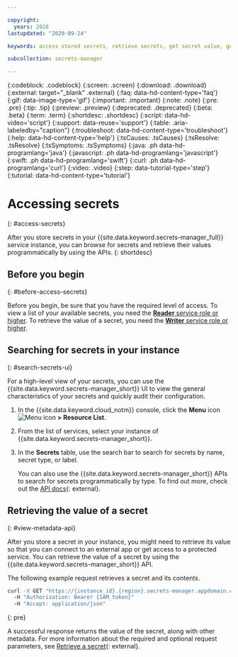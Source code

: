 ```yaml
---

copyright:
  years: 2020
lastupdated: "2020-09-24"

keywords: access stored secrets, retrieve secrets, get secret value, get secrets, view secrets, search secrets, get secret value

subcollection: secrets-manager

---
```


{:codeblock: .codeblock}
{:screen: .screen}
{:download: .download}
{:external: target="_blank" .external}
{:faq: data-hd-content-type='faq'}
{:gif: data-image-type='gif'}
{:important: .important}
{:note: .note}
{:pre: .pre}
{:tip: .tip}
{:preview: .preview}
{:deprecated: .deprecated}
{:beta: .beta}
{:term: .term}
{:shortdesc: .shortdesc}
{:script: data-hd-video='script'}
{:support: data-reuse='support'}
{:table: .aria-labeledby="caption"}
{:troubleshoot: data-hd-content-type='troubleshoot'}
{:help: data-hd-content-type='help'}
{:tsCauses: .tsCauses}
{:tsResolve: .tsResolve}
{:tsSymptoms: .tsSymptoms}
{:java: .ph data-hd-programlang='java'}
{:javascript: .ph data-hd-programlang='javascript'}
{:swift: .ph data-hd-programlang='swift'}
{:curl: .ph data-hd-programlang='curl'}
{:video: .video}
{:step: data-tutorial-type='step'}
{:tutorial: data-hd-content-type='tutorial'}

# Accessing secrets
{: #access-secrets}

After you store secrets in your {{site.data.keyword.secrets-manager_full}} service instance, you can browse for secrets and retrieve their values programmatically by using the APIs.
{: shortdesc}

## Before you begin
{: #before-access-secrets}

Before you begin, be sure that you have the required level of access. To view a list of your available secrets, you need the [**Reader** service role or higher](/docs/secrets-manager?topic=secrets-manager-iam). To retrieve the value of a secret, you need the [**Writer** service role or higher](/docs/secrets-manager?topic=secrets-manager-iam).

## Searching for secrets in your instance
{: #search-secrets-ui}

For a high-level view of your secrets, you can use the {{site.data.keyword.secrets-manager_short}} UI to view the general characteristics of your secrets and quickly audit their configuration.

1. In the {{site.data.keyword.cloud_notm}} console, click the **Menu** icon ![Menu icon](../icons/icon_hamburger.svg) **> Resource List**.
2. From the list of services, select your instance of {{site.data.keyword.secrets-manager_short}}.
3. In the **Secrets** table, use the search bar to search for secrets by name, secret type, or label.

    You can also use the {{site.data.keyword.secrets-manager_short}} APIs to search for secrets programmatically by type. To find out more, check out the [API docs](/apidocs/secrets-manager){: external}.

## Retrieving the value of a secret
{: #view-metadata-api}

After you store a secret in your instance, you might need to retrieve its value so that you can connect to an external app or get access to a protected service. You can retrieve the value of a secret by using the {{site.data.keyword.secrets-manager_short}} API.

The following example request retrieves a secret and its contents.

```bash
curl -X GET "https://{instance_id}.{region}.secrets-manager.appdomain.cloud/api/v1/secrets/{secret_type}/{id}"
  -H "Authorization: Bearer {IAM_token}" 
  -H "Accept: application/json" 
```
{: pre}

A successful response returns the value of the secret, along with other metadata. For more information about the required and optional request parameters, see [Retrieve a secret](/apidocs/secrets-manager#get-secret){: external}.

